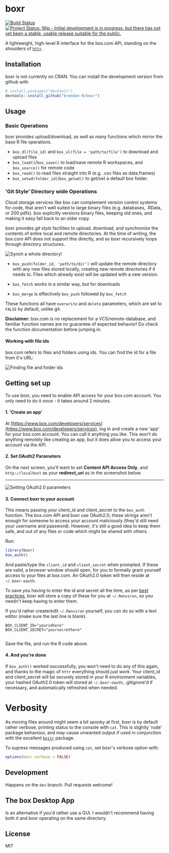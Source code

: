 # boxr
[![Build Status](https://travis-ci.org/brendan-R/boxr.svg)](https://travis-ci.org/brendan-R/boxr)
[![Project Status: Wip - Initial development is in progress, but there has not yet been a stable, usable release suitable for the public.](http://www.repostatus.org/badges/0.1.0/wip.svg)](http://www.repostatus.org/#wip)

A lightweight, high-level R interface for the box.com API, standing on the shoulders of [`httr`](https://github.com/hadley/httr/).

## Installation
boxr is not currently on CRAN. You can install the development version from github with

```R
# install.packages("devtools")
devtools::install_github("brendan-R/boxr")
```

## Usage
### Basic Operations
boxr provides upload/download, as well as many functions which mirror the base R file operations.

* `box_dl(file_id)` and `box_ul(file = 'path/to/file')` to download and upload files
* `box_load()`/`box_save()` to load/save remote R workspaces, and `box_source()` for remote code
* `box_read()` to read files straight into R (e.g. .csv files as data.frames)
* `box_setwd(folder_id)`/`box_getwd()` to get/set a default box folder.


### 'Git Style' Directory wide Operations
Cloud storage services like box can complement version control systems for code, that aren't well suited to large binary files (e.g. databases, .RData, or 200 pdfs). box explicitly versions binary files, keeping old ones, and making it easy fall back to an older copy.

boxr provides *git style* facilities to upload, download, and synchronize the contents of entire local and remote directories. At the time of writing, the box.com API does not support this directly, and so boxr recursively loops through directory structures.

![Synch a whole directory!](http://www.brendanrocks.com/boxr_screengrab.png)

* `box_push(folder_id, 'path/to/dir')` will update the remote directory with any new files stored locally, creating new remote directories if it needs to. Files which already exist will be updated with a new version.

* `box_fetch` works in a similar way, but for downloads
* `box_merge` is effectively `box_push` followed by `box_fetch`

These functions all have `overwrite` and `delete` parameters, which are set to `FALSE` by default, unlike git.

**Disclaimer:** box.com is no replacement for a VCS/remote-database, and familiar function names are no guarantee of expected behavior! Do check the function documentation before jumping in.

#### Working with file ids
box.com refers to files and folders using ids. You can find the id for a file from it's URL:

![Finding file and folder ids](http://www.brendanrocks.com/file_url.png)

## Getting set up
To use boxr, you need to enable API access for your box.com account. You only need to do it once - it takes around 2 minutes.

#### 1. 'Create an app'
At [https://www.box.com/developers/services](https://www.box.com/developers/services), log in and create a new 'app' for your box.com account. You can call it anything you like. This won't do anything remotely like creating an app, but it does allow you to access your account via the API.

#### 2. Set OAuth2 Parameters
On the next screen, you'll want to set **Content API Access Only**, and `http://localhost` as your **redirect_uri** as in the screenshot below.
____
![Setting OAuth2.0 parameters](http://www.brendanrocks.com/screenshot.png)

#### 3. Connect boxr to your account
This means passing your client_id and client_secret to the `box_auth` function. The box.com API and boxr use OAuth2.0; these strings aren't enough for someone to access your account maliciously (they'd still need your username and password). However, it's still a good idea to keep them safe, and out of any files or code which might be shared with others.

Run:
```R
library(boxr)
box_auth()
```

And paste/type the `client_id` and `client_secret` when prompted. If these are valid, a browser window should open, for you to formally grant yourself access to your files at box.com. An OAuth2.0 token will then reside at `~/.boxr-oauth`.

To save you having to enter the id and secret all the time, as per [best practices](https://github.com/hadley/httr/blob/master/vignettes/api-packages.Rmd#user-content-appendix-api-key-best-practices), boxr will store a copy of these for you at `~/.Renviron`, so you needn't keep having to enter them.

If you'd rather create/edit `~/.Renviron` yourself, you can do so with a text editor (make sure the last line is blank).

```
BOX_CLIENT_ID="youridhere"
BOX_CLIENT_SECRET="yoursecrethere"
 
```
Save the file, and run the R code above.

#### 4. And you're done
If `box_auth()` worked successfully, you won't need to do any of this again, and thanks to the magic of `httr` everything should *just work*. Your client_id and client_secret will be securely stored in your R environment variables, your hashed OAuth2.0 token will stored at `~/.boxr-oauth`, .gitignore'd if necessary, and automatically refreshed when needed.

# Verbosity
As moving files around might seem a bit spooky at first, boxr is by default rather verbose, printing status to the console with `cat`. This is slightly 'rude' package behaviour, and may cause unwanted output if used in conjunction with the excellent [`knitr`](https://github.com/yihui/knitr) package.

To supress messages produced using `cat`, set boxr's verbose option with:

```R
options(boxr.verbose = FALSE)
```

## Development
Happens on the `dev` branch. Pull requests welcome!

## The box Desktop App
Is an alternative if you'd rather use a GUI. I wouldn't recommend having both it and boxr operating on the same directory.

## License
MIT
